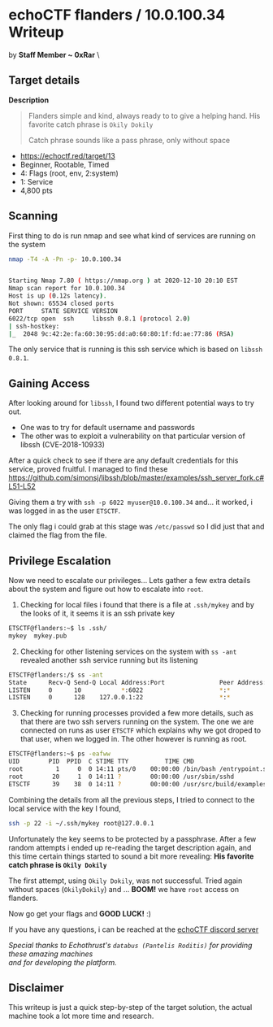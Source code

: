 # echoCTF flanders / 10.0.100.34 Writeup
by **Staff Member ~ 0xRar** \

## Target details
**Description**
> Flanders simple and kind, always ready to to give a helping hand. His favorite catch phrase is `Okily Dokily`
>
> Catch phrase sounds like a pass phrase, only without space

* https://echoctf.red/target/13
* Beginner, Rootable, Timed
* 4: Flags (root, env, 2:system)
* 1: Service
* 4,800 pts

## Scanning
First thing to do is run nmap and see what kind of services are running on the system

```sh
nmap -T4 -A -Pn -p- 10.0.100.34


Starting Nmap 7.80 ( https://nmap.org ) at 2020-12-10 20:10 EST
Nmap scan report for 10.0.100.34
Host is up (0.12s latency).
Not shown: 65534 closed ports
PORT     STATE SERVICE VERSION
6022/tcp open  ssh     libssh 0.8.1 (protocol 2.0)
| ssh-hostkey: 
|_  2048 9c:42:2e:fa:60:30:95:dd:a0:60:80:1f:fd:ae:77:86 (RSA)
```

The only service that is running is this ssh service which is based on `libssh 0.8.1`.

## Gaining Access
After looking around for `libssh`, I found two different potential ways to try out.
* One was to try for default username and passwords
* The other was to exploit a vulnerability on that particular version of libssh (CVE-2018-10933)

After a quick check to see if there are any default credentials for this service, proved fruitful. I managed to find these https://github.com/simonsj/libssh/blob/master/examples/ssh_server_fork.c#L51-L52

Giving them a try with `ssh -p 6022 myuser@10.0.100.34` and... it worked, i was logged in as the user `ETSCTF`.

The only flag i could grab at this stage was `/etc/passwd` so I did just that and claimed the flag from the file.

## Privilege Escalation
Now we need to escalate our privileges... Lets gather a few extra details about the system and figure out how to escalate into `root`.

1. Checking for local files i found that there is a file at `.ssh/mykey` and by the looks of it, it seems it is an ssh private key
```sh
ETSCTF@flanders:~$ ls .ssh/
mykey  mykey.pub
```

2. Checking for other listening services on the system with `ss -ant` revealed another ssh service running but its listening
```sh
ETSCTF@flanders:/$ ss -ant
State      Recv-Q Send-Q Local Address:Port               Peer Address:Port              
LISTEN     0      10           *:6022                     *:*
LISTEN     0      128    127.0.0.1:22                     *:*
```

3. Checking for running processes provided a few more details, such as that there are two ssh servers running on the system. The one we are connected on runs as user `ETSCTF` which explains why we got droped to that user, when we logged in. The other however is running as root.
```sh
ETSCTF@flanders:~$ ps -eafww
UID        PID  PPID  C STIME TTY          TIME CMD
root         1     0  0 14:11 pts/0    00:00:00 /bin/bash /entrypoint.sh default
root        20     1  0 14:11 ?        00:00:00 /usr/sbin/sshd
ETSCTF      39    38  0 14:11 ?        00:00:00 /usr/src/build/examples/ssh_server_fork --hostkey=/etc/ssh/Essh_host_rsa_key --ecdsakey=/etc/ssh/Essh_host_ecdsa_key --dsakey=/etc/ssh/Essh_host_dsa_key --rsakey=/etc/ssh/Essh_host_rsa_key -p 6022 0.0.0.0
```

Combining the details from all the previous steps, I tried to connect to the local service with the key I found,
```sh
ssh -p 22 -i ~/.ssh/mykey root@127.0.0.1
```

Unfortunately the key seems to be protected by a passphrase. After a few random attempts i ended up re-reading the target description again, and this time certain things started to sound a bit more revealing: **His favorite catch phrase is `Okily Dokily`**

The first attempt, using `Okily Dokily`, was not successful. Tried again without spaces (`OkilyDokily`) and ... **BOOM!** we have `root` access on flanders.


Now go get your flags and **GOOD LUCK!** :)


If you have any questions, i can be reached at the [echoCTF discord server](https://discord.gg/2SRkBHHGQB)

_Special thanks to Echothrust's `databus (Pantelis Roditis)` for providing these amazing machines \
and for developing the platform._

## Disclaimer
This writeup is just a quick step-by-step of the target solution, the actual machine took a lot more time and research.
